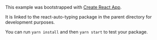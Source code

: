 This example was bootstrapped with [Create React App](https://github.com/facebook/create-react-app).

It is linked to the react-auto-typing package in the parent directory for development purposes.

You can run `yarn install` and then `yarn start` to test your package.
